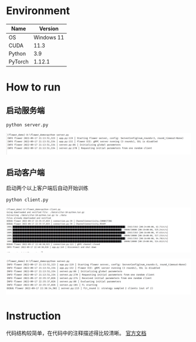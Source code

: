# Environment

| Name | Version    |
|------|------------|
| OS | Windows 11 |
| CUDA | 11.3       |
| Python | 3.9        |
| PyTorch | 1.12.1     |

# How to run

## 启动服务端

```sh
python server.py
```

![server](img/server.png)

## 启动客户端

启动两个以上客户端后自动开始训练

```shell
python client.py
```

![client](img/client.png)

![train](img/train.png)

# Instruction

代码结构较简单，在代码中的注释描述得比较清晰。
[官方文档](https://flower.dev/docs/index.html)